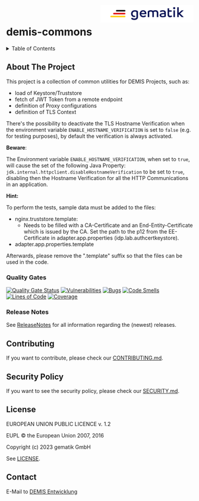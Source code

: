 <img align="right" width="250" height="47" src="../Gematik_Logo_Flag.png"/> <br/>

# demis-commons

<details>
  <summary>Table of Contents</summary>
  <ol>
    <li>
      <a href="#about-the-project">About The Project</a>
       <ul>
        <li><a href="#quality-gates">Quality Gates</a></li>
        <li><a href="#release-notes">Release Notes</a></li>
      </ul>
	</li>
    <li><a href="#contributing">Contributing</a></li>
    <li><a href="#security-policy">Security Policy</a></li>
    <li><a href="#license">License</a></li>
    <li><a href="#contact">Contact</a></li>
  </ol>
</details>

## About The Project

This project is a collection of common utilities for DEMIS Projects, such as:

* load of Keystore/Truststore
* fetch of JWT Token from a remote endpoint
* definition of Proxy configurations
* definition of TLS Context

There's the possibility to deactivate the TLS Hostname Verification when the environment
variable `ENABLE_HOSTNAME_VERIFICATION` is set to `false` (e.g. for testing purposes), by default the verification is
always activated.

**Beware**: 

The Environment variable `ENABLE_HOSTNAME_VERIFICATION`, when set to `true`, will cause the set of the
following Java Property: `jdk.internal.httpclient.disableHostnameVerification` to be set to `true`, disabling then the
Hostname Verification for all the HTTP Communications in an application.

**Hint:**

To perform the tests, sample data must be added to the files:

* nginx.truststore.template: 
  * Needs to be filled with a CA-Certificate and an End-Entity-Certificate which is issued by the CA.
    Set the path to the p12 from the EE-Certificate in adapter.app.properties (idp.lab.authcertkeystore).
* adapter.app.properties.template

Afterwards, please remove the ".template" suffix so that the files can be used in the code.

### Quality Gates

[![Quality Gate Status](https://sonar.prod.ccs.gematik.solutions/api/project_badges/measure?project=de.gematik.demis%3Acommons&metric=alert_status&token=sqb_ddf7277a67838d45942ed255ee216c1fb6fc125a)](https://sonar.prod.ccs.gematik.solutions/dashboard?id=de.gematik.demis%3Acommons)
[![Vulnerabilities](https://sonar.prod.ccs.gematik.solutions/api/project_badges/measure?project=de.gematik.demis%3Acommons&metric=vulnerabilities&token=sqb_ddf7277a67838d45942ed255ee216c1fb6fc125a)](https://sonar.prod.ccs.gematik.solutions/dashboard?id=de.gematik.demis%3Acommons)
[![Bugs](https://sonar.prod.ccs.gematik.solutions/api/project_badges/measure?project=de.gematik.demis%3Acommons&metric=bugs&token=sqb_ddf7277a67838d45942ed255ee216c1fb6fc125a)](https://sonar.prod.ccs.gematik.solutions/dashboard?id=de.gematik.demis%3Acommons)
[![Code Smells](https://sonar.prod.ccs.gematik.solutions/api/project_badges/measure?project=de.gematik.demis%3Acommons&metric=code_smells&token=sqb_ddf7277a67838d45942ed255ee216c1fb6fc125a)](https://sonar.prod.ccs.gematik.solutions/dashboard?id=de.gematik.demis%3Acommons)
[![Lines of Code](https://sonar.prod.ccs.gematik.solutions/api/project_badges/measure?project=de.gematik.demis%3Acommons&metric=ncloc&token=sqb_ddf7277a67838d45942ed255ee216c1fb6fc125a)](https://sonar.prod.ccs.gematik.solutions/dashboard?id=de.gematik.demis%3Acommons)
[![Coverage](https://sonar.prod.ccs.gematik.solutions/api/project_badges/measure?project=de.gematik.demis%3Acommons&metric=coverage&token=sqb_ddf7277a67838d45942ed255ee216c1fb6fc125a)](https://sonar.prod.ccs.gematik.solutions/dashboard?id=de.gematik.demis%3Acommons)

### Release Notes

See [ReleaseNotes](../ReleaseNotes.md) for all information regarding the (newest) releases.

## Contributing

If you want to contribute, please check our [CONTRIBUTING.md](CONTRIBUTING.md).

## Security Policy

If you want to see the security policy, please check our [SECURITY.md](SECURITY.md).

## License

EUROPEAN UNION PUBLIC LICENCE v. 1.2

EUPL © the European Union 2007, 2016

Copyright (c) 2023 gematik GmbH

See [LICENSE](../LICENSE.md).

## Contact

E-Mail to [DEMIS Entwicklung](mailto:demis-entwicklung@gematik.de?subject=[GitHub]%20Validation-Service)